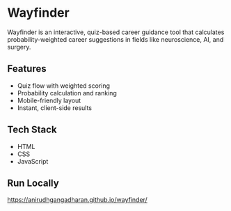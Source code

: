 # Wayfinder  

Wayfinder is an interactive, quiz-based career guidance tool that calculates probability-weighted career suggestions in fields like neuroscience, AI, and surgery.

## Features
- Quiz flow with weighted scoring
- Probability calculation and ranking
- Mobile-friendly layout
- Instant, client-side results

## Tech Stack
- HTML
- CSS
- JavaScript

## Run Locally
https://anirudhgangadharan.github.io/wayfinder/
